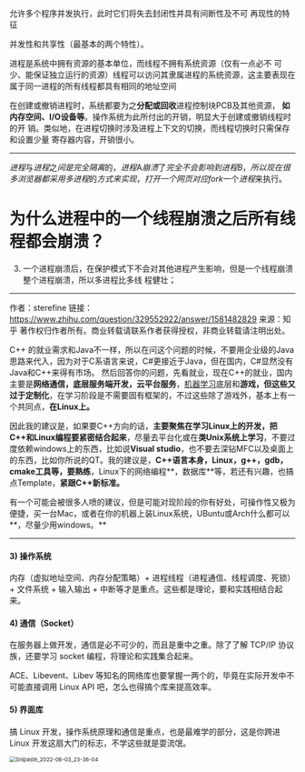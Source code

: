 允许多个程序并发执行，此时它们将失去封闭性并具有间断性及不可 
再现性的特征

并发性和共享性（最基本的两个特性）。

进程是系统中拥有资源的基本单位，而线程不拥有系统资源（仅有一点必不 
可少、能保证独立运行的资源）线程可以访问其隶属进程的系统资源，这主要表现在 
属于同一进程的所有线程都具有相同的地址空间

在创建或撤销进程时，系统都要为之**分配或回收**进程控制块PCB及其他资源， 
**如内存空间、I/O设备等**。操作系统为此所付出的开销，明显大于创建或撤销线程时的开 
销。类似地，在进程切换时涉及进程上下文的切换，而线程切换时只需保存和设置少量 
寄存器内容，开销很小。



----

*进程*与*进程*之*间是完全隔离*的，*进程*A*崩溃*了*完全不会影响到进程B*，*所以现在很多浏览器都采用多进程*的*方式来实现*，*打开一个网页对应fork*一个*进程*来执行。

# 为什么进程中的一个线程崩溃之后所有线程都会崩溃？

3) ⼀个进程崩溃后，在保护模式下不会对其他进程产⽣影响，但是⼀个线程崩溃整个进程崩溃，所以多进程⽐多线
程健壮；



---

作者：sterefine
链接：https://www.zhihu.com/question/329552922/answer/1581482829
来源：知乎
著作权归作者所有。商业转载请联系作者获得授权，非商业转载请注明出处。



C++ 的就业需求和Java不一样，所以在问这个问题的时候，不要用企业级的Java思路来代入，因为对于C系语言来说，C#更接近于Java，但在国内，C#显然没有Java和C++来得有市场。
然后回答你的问题，先看就业，现在C++的就业，国内主要是**网络通信，底层服务端开发，云平台服务**，[机器学习](https://www.zhihu.com/search?q=机器学习&search_source=Entity&hybrid_search_source=Entity&hybrid_search_extra={"sourceType"%3A"answer"%2C"sourceId"%3A1581482829})底层和**游戏，**但这些又过于**定制化**，在学习阶段是不需要固有框架的，不过这些除了游戏外，基本上有一个共同点，**在Linux上。**

因此我的建议是，如果要C++方向的话，**主要聚焦在学习Linux上的开发，把C++和Linux编程要紧密结合起来**，尽量去平台化或在**类Unix系统上学习**，不要过度依赖windows上的东西，比如说**Visual studio**，也不要去深钻MFC以及桌面上的东西，比如你所说的QT。我的建议是，**C++语言本身，Linux，g++，gdb，cmake工具等，要熟练**，Linux下的网络编程**，数据库**等，若还有兴趣，也搞点Template，**紧跟C++新标准。**

有一个可能会被很多人喷的建议，但是可能对现阶段的你有好处，可操作性又极为便捷，买一台Mac，或者在你的机器上装Linux系统，UBuntu或Arch什么都可以**，尽量少用windows。**

---

#### 3) 操作系统

内存（虚拟地址空间、内存分配策略）+ 进程线程（进程通信、线程调度、死锁） + 文件系统 + 输入输出 + 中断等才是重点。这些都是理论，要和实践相结合起来。

#### 4) 通信（Socket）

在服务器上做开发，通信是必不可少的，而且是重中之重。除了了解 TCP/IP 协议族，还要学习 socket 编程，将理论和实践集合起来。

ACE、Libevent、Libev 等知名的网络库也要掌握一两个的，毕竟在实际开发中不可能直接调用 Linux API 吧，怎么也得搞个库来提高效率。

#### 5) 界面库

搞 Linux 开发，操作系统原理和通信是重点，也是最难学的部分，这是你跨进 Linux 开发这扇大门的标志，不学这些就是耍流氓。

 <img src="D:\路径不动的文件\图片\Snipaste_2022-06-03_23-36-04.png" alt="Snipaste_2022-06-03_23-36-04" style="zoom:67%;" />